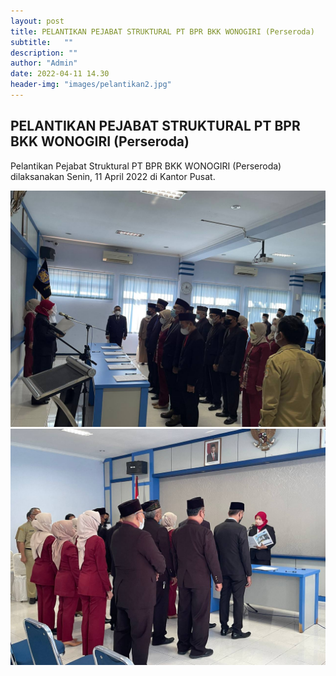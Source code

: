```yaml
---
layout: post
title: PELANTIKAN PEJABAT STRUKTURAL PT BPR BKK WONOGIRI (Perseroda)
subtitle:   ""
description: ""
author: "Admin"
date: 2022-04-11 14.30
header-img: "images/pelantikan2.jpg"
---
```



## PELANTIKAN PEJABAT STRUKTURAL PT BPR BKK WONOGIRI (Perseroda)

Pelantikan Pejabat Struktural PT BPR BKK WONOGIRI (Perseroda) dilaksanakan Senin, 11 April 2022 di Kantor Pusat. 

<img src="/images/pelantikan.jpg" class="img-responsive img-centered" alt="">

<img src="/images/pelantikan1.jpg" class="img-responsive img-centered" alt="">
